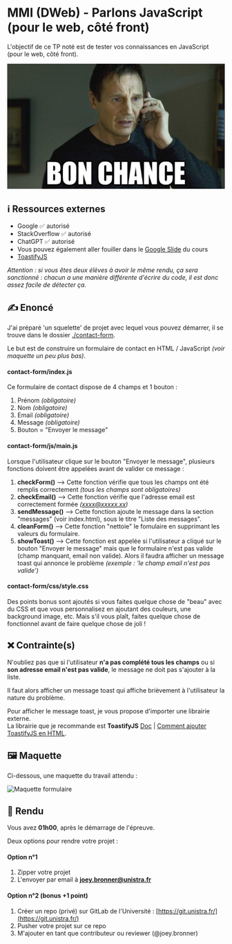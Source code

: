 # MMI (DWeb) - Parlons JavaScript (pour le web, côté front)

L'objectif de ce TP noté est de tester vos connaissances en JavaScript (pour le web, côté front).

![BONCHANCE](./ressources/bonchance.jpg)

## ℹ️ Ressources externes

- Google ✅ autorisé
- StackOverflow ✅ autorisé
- ChatGPT ✅ autorisé
- Vous pouvez également aller fouiller dans le [Google Slide](https://docs.google.com/presentation/d/1goo873roIrB1XM2IBHHWHALEKFIlmQFBhHT5_3Sv7Mg/edit#slide=id.p) du cours
- [ToastifyJS](https://github.com/apvarun/toastify-js)

*Attention : si vous êtes deux élèves à avoir le même rendu, ça sera sanctionné : chacun a une manière différente d'écrire du code, il est donc assez facile de détecter ça.*

## ✍️ Enoncé 

J'ai préparé 'un squelette' de projet avec lequel vous pouvez démarrer, il se trouve dans le dossier [./contact-form](./contact-form). 

Le but est de construire un formulaire de contact en HTML / JavaScript *(voir maquette un peu plus bas)*.

#### contact-form/index.js

Ce formulaire de contact dispose de 4 champs et 1 bouton : 

1. Prénom *(obligatoire)*
2. Nom *(obligatoire)*
3. Email *(obligatoire)*
4. Message *(obligatoire)*
5. Bouton = "Envoyer le message"

#### contact-form/js/main.js

Lorsque l'utilisateur clique sur le bouton "Envoyer le message", plusieurs fonctions doivent être appelées avant de valider ce message :

1. **checkForm()** --> Cette fonction vérifie que tous les champs ont été remplis correctement *(tous les champs sont obligatoires)*
2. **checkEmail()** --> Cette fonction vérifie que l'adresse email est correctement formée *(xxxx@xxxxx.xx)*
3. **sendMessage()** --> Cette fonction ajoute le message dans la section "messages" (voir index.html), sous le titre "Liste des messages".
4. **cleanForm()** --> Cette fonction "nettoie" le fomulaire en supprimant les valeurs du formulaire.
5. **showToast()** --> Cette fonction est appelée si l'utilisateur a cliqué sur le bouton "Envoyer le message" mais que le formulaire n'est pas valide (champ manquant, email non valide). Alors il faudra afficher un message toast qui annonce le problème *(exemple : 'le champ email n'est pas valide')*

#### contact-form/css/style.css

Des points bonus sont ajoutés si vous faites quelque chose de "beau" avec du CSS et que vous personnalisez en ajoutant des couleurs, une background image, etc. Mais s'il vous plaît, faites quelque chose de fonctionnel avant de faire quelque chose de joli !

## ❌ Contrainte(s)

N'oubliez pas que si l'utilisateur **n'a pas complété tous les champs** ou si **son adresse email n'est pas valide**, le message ne doit pas s'ajouter à la liste.

Il faut alors afficher un message toast qui affiche brièvement à l'utilisateur la nature du problème.

Pour afficher le message toast, je vous propose d'importer une librairie externe.  
La librairie que je recommande est **ToastifyJS** [Doc](https://apvarun.github.io/toastify-js/#) | [Comment ajouter ToastifyJS en HTML](https://github.com/apvarun/toastify-js/blob/master/README.md#adding-toastifyjs-to-html-page-using-the-traditional-method).

## 🖼️ Maquette 

Ci-dessous, une maquette du travail attendu :

![Maquette formulaire](./ressources/maquette.gif)

## 📩 Rendu 

Vous avez **01h00**, après le démarrage de l'épreuve.

Deux options pour rendre votre projet :  

#### Option n°1

  1. Zipper votre projet
  2. L'envoyer par email à **joey.bronner@unistra.fr**

#### Option n°2 (bonus +1 point)

  1. Créer un repo (privé) sur GitLab de l'Université : [https://git.unistra.fr/](https://git.unistra.fr/)
  2. Pusher votre projet sur ce repo
  3. M'ajouter en tant que contributeur ou reviewer (@joey.bronner)